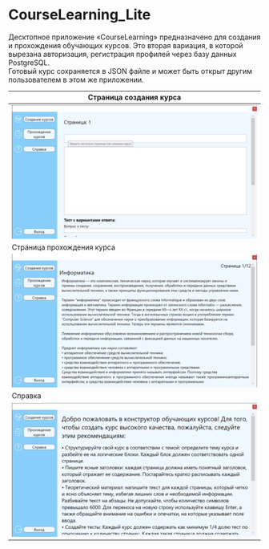 # CourseLearning_Lite
Десктопное приложение «CourseLearning» предназначено для создания и прохождения обучающих курсов. Это вторая вариация, в которой вырезана авторизация, регистрация профилей через базу данных PostgreSQL.   
Готовый курс сохраняется в JSON файле и может быть открыт другим пользователем в этом же приложении.

| Страница создания курса             |
| ------------------------------------------- |
| ![скриншот страницы создания курса](Images/github/App_create.png) |
| Страница прохождения курса          |
| ![скриншот страницы прохождения курса](Images/github/App_read.png) |
| Справка                                     |
| ![скриншот справки](Images/github/App_help.png) |
